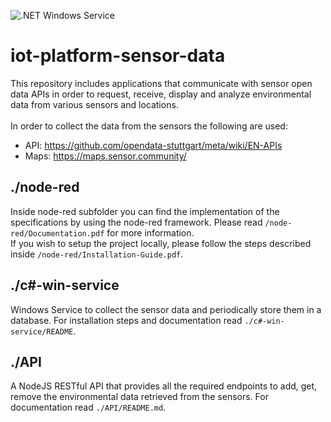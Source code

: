 ![.NET Windows Service](https://github.com/gbrandtio/iot-platform-sensor-data/actions/workflows/dotnet.yml/badge.svg)

# iot-platform-sensor-data
This repository includes applications that communicate with sensor open data APIs in order to request, receive, display and analyze environmental data from various sensors and locations.<br><br>
In order to collect the data from the sensors the following are used:<br>
- API:  https://github.com/opendata-stuttgart/meta/wiki/EN-APIs<br>
- Maps: https://maps.sensor.community/

## ./node-red
Inside node-red subfolder you can find the implementation of the specifications by using the node-red framework. Please read `/node-red/Documentation.pdf` for more information.<br>If you wish to setup the project locally, please follow the steps described inside `/node-red/Installation-Guide.pdf`.

## ./c#-win-service
Windows Service to collect the sensor data and periodically store them in a database. For installation steps and documentation read `./c#-win-service/README`.

## ./API
A NodeJS RESTful API that provides all the required endpoints to add, get, remove the environmental data retrieved from the sensors. For documentation read
`./API/README.md`.
